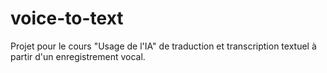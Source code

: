 # voice-to-text
Projet pour le cours "Usage de l'IA" de traduction et transcription textuel à partir d'un enregistrement vocal.
